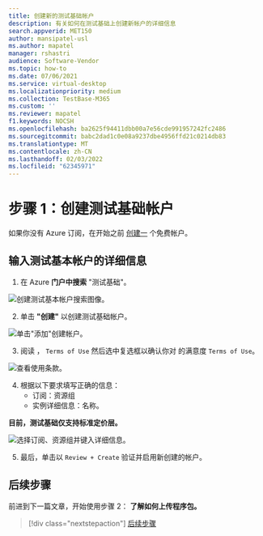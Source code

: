 ```yaml
---
title: 创建新的测试基础帐户
description: 有关如何在测试基础上创建新帐户的详细信息
search.appverid: MET150
author: mansipatel-usl
ms.author: mapatel
manager: rshastri
audience: Software-Vendor
ms.topic: how-to
ms.date: 07/06/2021
ms.service: virtual-desktop
ms.localizationpriority: medium
ms.collection: TestBase-M365
ms.custom: ''
ms.reviewer: mapatel
f1.keywords: NOCSH
ms.openlocfilehash: ba2625f94411dbb00a7e56cde991957242fc2486
ms.sourcegitcommit: babc2dad1c0e08a9237dbe4956ffd21c0214db83
ms.translationtype: MT
ms.contentlocale: zh-CN
ms.lasthandoff: 02/03/2022
ms.locfileid: "62345971"
---
```

# <a name="step-1-create-a-test-base-account"></a>步骤 1：创建测试基础帐户

如果你没有 Azure 订阅，在开始之前 [创建一](https://azure.microsoft.com/free/) 个免费帐户。

## <a name="enter-details-for-test-base-account"></a>输入测试基本帐户的详细信息
 
1. 在 Azure **门户中搜索** "测试基础"。

![创建测试基本帐户搜索图像。](Media/CreateTestAccount1.png)

2. 单击 **"创建"** 以创建测试基础帐户。

![单击"添加"创建帐户。](Media/CreateTestAccount2.png)

3.  阅读 ， ```Terms of Use``` 然后选中复选框以确认你对 的满意度 ```Terms of Use```。

![查看使用条款。](Media/CreateTestAccount3.png)

4.  根据以下要求填写正确的信息： 
    -   订阅：资源组
    -   实例详细信息：名称。

**目前，测试基础仅支持标准定价层。**

![选择订阅、资源组并键入详细信息。](Media/CreateTestAccount4.png)

5.  最后，单击以 ```Review + Create``` 验证并启用新创建的帐户。

## <a name="next-steps"></a>后续步骤

前进到下一篇文章，开始使用步骤 2： **了解如何上传程序包。**
> [!div class="nextstepaction"]
> [后续步骤](uploadApplication.md)

<!---
Add button for next page
-->
